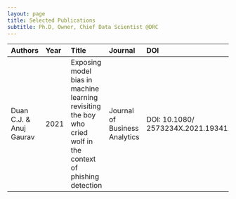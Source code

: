 ```yaml
---
layout: page
title: Selected Publications
subtitle: Ph.D, Owner, Chief Data Scientist @DRC
---
```


| Authors | Year |Title | Journal | DOI |
| :------ |:-- | :-------- |:----|:-----|
| Duan C.J. & Anuj Gaurav | 2021 | Exposing model bias in machine learning revisiting the boy who cried wolf in the context of phishing detection |Journal of Business Analytics |  DOI: 10.1080/ 2573234X.2021.1934128|
